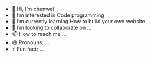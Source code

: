 - 👋 Hi, I’m chenwei
- 👀 I’m interested in Code programming
- 🌱 I’m currently learning How to build your own website
- 💞️ I’m looking to collaborate on ...
- 📫 How to reach me ...
- 😄 Pronouns: ...
- ⚡ Fun fact: ...

<!---
cwFu-Sheng/cwFu-Sheng is a ✨ special ✨ repository because its `README.md` (this file) appears on your GitHub profile.
You can click the Preview link to take a look at your changes.
--->
